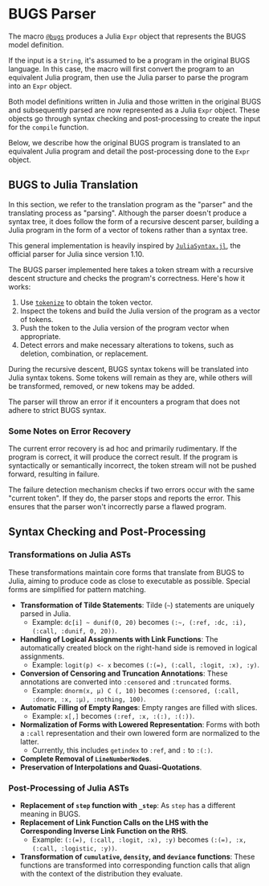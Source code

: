 # BUGS Parser

The macro [`@bugs`](@ref) produces a Julia `Expr` object that represents the BUGS model definition.

If the input is a `String`, it's assumed to be a program in the original BUGS language. In this case, the macro will first convert the program to an equivalent Julia program, then use the Julia parser to parse the program into an `Expr` object.

Both model definitions written in Julia and those written in the original BUGS and subsequently parsed are now represented as a Julia `Expr` object. These objects go through syntax checking and post-processing to create the input for the `compile` function.

Below, we describe how the original BUGS program is translated to an equivalent Julia program and detail the post-processing done to the `Expr` object.

## BUGS to Julia Translation

In this section, we refer to the translation program as the "parser" and the translating process as "parsing". Although the parser doesn't produce a syntax tree, it does follow the form of a recursive descent parser, building a Julia program in the form of a vector of tokens rather than a syntax tree.

This general implementation is heavily inspired by [`JuliaSyntax.jl`](https://github.com/JuliaLang/JuliaSyntax.jl), the official parser for Julia since version 1.10.

The BUGS parser implemented here takes a token stream with a recursive descent structure and checks the program's correctness. Here's how it works:

1. Use [`tokenize`](https://julialang.github.io/JuliaSyntax.jl/dev/api/#JuliaSyntax.tokenize) to obtain the token vector.
2. Inspect the tokens and build the Julia version of the program as a vector of tokens.
3. Push the token to the Julia version of the program vector when appropriate.
4. Detect errors and make necessary alterations to tokens, such as deletion, combination, or replacement.

During the recursive descent, BUGS syntax tokens will be translated into Julia syntax tokens. Some tokens will remain as they are, while others will be transformed, removed, or new tokens may be added.

The parser will throw an error if it encounters a program that does not adhere to strict BUGS syntax.

### Some Notes on Error Recovery

The current error recovery is ad hoc and primarily rudimentary. If the program is correct, it will produce the correct result. If the program is syntactically or semantically incorrect, the token stream will not be pushed forward, resulting in failure.

The failure detection mechanism checks if two errors occur with the same "current token". If they do, the parser stops and reports the error. This ensures that the parser won't incorrectly parse a flawed program.

## Syntax Checking and Post-Processing

### Transformations on Julia ASTs

These transformations maintain core forms that translate from BUGS to Julia, aiming to produce code as close to executable as possible. Special forms are simplified for pattern matching.

- **Transformation of Tilde Statements**: Tilde (`~`) statements are uniquely parsed in Julia.
    - Example: `dc[i] ~ dunif(0, 20)` becomes `(:~, (:ref, :dc, :i), (:call, :dunif, 0, 20))`.
- **Handling of Logical Assignments with Link Functions**: The automatically created block on the right-hand side is removed in logical assignments.
    - Example: `logit(p) <- x` becomes `(:(=), (:call, :logit, :x), :y)`.
- **Conversion of Censoring and Truncation Annotations**: These annotations are converted into `:censored` and `:truncated` forms.
    - Example: `dnorm(x, μ) C (, 10)` becomes `(:censored, (:call, :dnorm, :x, :μ), :nothing, 100)`.
- **Automatic Filling of Empty Ranges**: Empty ranges are filled with slices.
    - Example: `x[,]` becomes `(:ref, :x, :(:), :(:))`.
- **Normalization of Forms with Lowered Representation**: Forms with both a `:call` representation and their own lowered form are normalized to the latter.
    - Currently, this includes `getindex` to `:ref`, and `:` to `:(:)`.
- **Complete Removal of `LineNumberNode`s**.
- **Preservation of Interpolations and Quasi-Quotations**.

### Post-Processing of Julia ASTs

- **Replacement of `step` function with `_step`**: As `step` has a different meaning in BUGS.
- **Replacement of Link Function Calls on the LHS with the Corresponding Inverse Link Function on the RHS**.
    - Example: `(:(=), (:call, :logit, :x), :y)` becomes `(:(=), :x, (:call, :logistic, :y))`.
- **Transformation of `cumulative`, `density`, and `deviance` functions**: These functions are transformed into corresponding function calls that align with the context of the distribution they evaluate.
